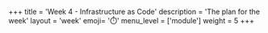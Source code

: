 +++
title = 'Week 4 - Infrastructure as Code'
description = 'The plan for the week'
layout = 'week'
emoji= '⏱️'
menu_level = ['module']
weight = 5
+++
